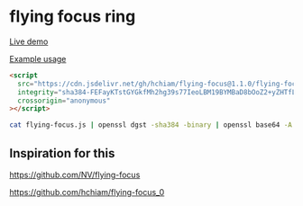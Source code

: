 # flying focus ring

[Live demo](https://codepen.io/hchiam/pen/MWKKxdW)

[Example usage](https://github.com/hchiam/flying-focus/blob/master/example-usage.html)

```html
<script
  src="https://cdn.jsdelivr.net/gh/hchiam/flying-focus@1.1.0/flying-focus.js"
  integrity="sha384-FEFayKTstGYGkfMh2hg39s77IeoLBM19BYMBaD8bOoZ2+yZHTfLWHgILLTKCCKVc"
  crossorigin="anonymous"
></script>
```

```bash
cat flying-focus.js | openssl dgst -sha384 -binary | openssl base64 -A
```

## Inspiration for this

<https://github.com/NV/flying-focus>

<https://github.com/hchiam/flying-focus_0>

